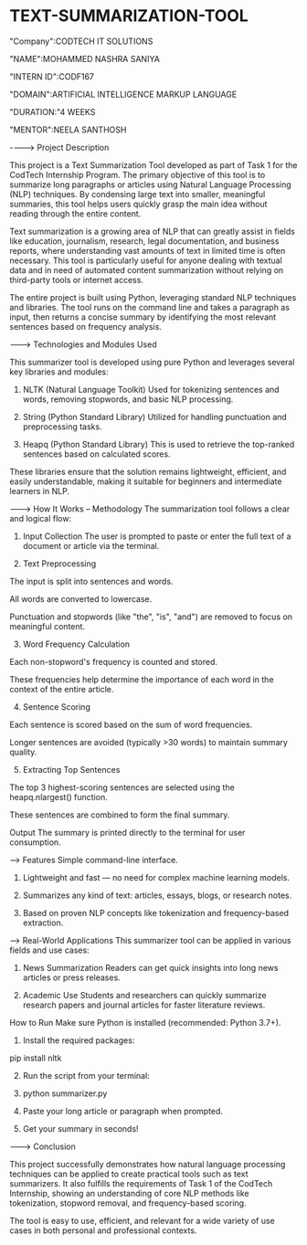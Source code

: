 # TEXT-SUMMARIZATION-TOOL

"Company":CODTECH IT SOLUTIONS

"NAME":MOHAMMED NASHRA SANIYA

"INTERN ID":CODF167

"DOMAIN":ARTIFICIAL INTELLIGENCE MARKUP LANGUAGE

"DURATION:"4 WEEKS

"MENTOR":NEELA SANTHOSH

----> Project Description

This project is a Text Summarization Tool developed as part of Task 1 for the CodTech Internship Program. The primary objective of this tool is to summarize long paragraphs or articles using Natural Language Processing (NLP) techniques. By condensing large text into smaller, meaningful summaries, this tool helps users quickly grasp the main idea without reading through the entire content.

Text summarization is a growing area of NLP that can greatly assist in fields like education, journalism, research, legal documentation, and business reports, where understanding vast amounts of text in limited time is often necessary. This tool is particularly useful for anyone dealing with textual data and in need of automated content summarization without relying on third-party tools or internet access.

The entire project is built using Python, leveraging standard NLP techniques and libraries. The tool runs on the command line and takes a paragraph as input, then returns a concise summary by identifying the most relevant sentences based on frequency analysis.

---> Technologies and Modules Used

This summarizer tool is developed using pure Python and leverages several key libraries and modules:

1. NLTK (Natural Language Toolkit)
Used for tokenizing sentences and words, removing stopwords, and basic NLP processing.

2. String (Python Standard Library)
Utilized for handling punctuation and preprocessing tasks.

3. Heapq (Python Standard Library)
This is used to retrieve the top-ranked sentences based on calculated scores.

These libraries ensure that the solution remains lightweight, efficient, and easily understandable, making it suitable for beginners and intermediate learners in NLP.

---> How It Works – Methodology
The summarization tool follows a clear and logical flow:

1. Input Collection
The user is prompted to paste or enter the full text of a document or article via the terminal.

2. Text Preprocessing

The input is split into sentences and words.

All words are converted to lowercase.

Punctuation and stopwords (like "the", "is", "and") are removed to focus on meaningful content.

3. Word Frequency Calculation

Each non-stopword's frequency is counted and stored.

These frequencies help determine the importance of each word in the context of the entire article.

4. Sentence Scoring

Each sentence is scored based on the sum of word frequencies.

Longer sentences are avoided (typically >30 words) to maintain summary quality.

5. Extracting Top Sentences

The top 3 highest-scoring sentences are selected using the heapq.nlargest() function.

These sentences are combined to form the final summary.

Output
The summary is printed directly to the terminal for user consumption.

--> Features
Simple command-line interface.

1. Lightweight and fast — no need for complex machine learning models.

2. Summarizes any kind of text: articles, essays, blogs, or research notes.

3. Based on proven NLP concepts like tokenization and frequency-based extraction.

--> Real-World Applications
This summarizer tool can be applied in various fields and use cases:

1. News Summarization
Readers can get quick insights into long news articles or press releases.

2. Academic Use
Students and researchers can quickly summarize research papers and journal articles for faster literature reviews.

How to Run
Make sure Python is installed (recommended: Python 3.7+).

1. Install the required packages:

pip install nltk

2. Run the script from your terminal:

3. python summarizer.py

4. Paste your long article or paragraph when prompted.

5. Get your summary in seconds!

---> Conclusion

This project successfully demonstrates how natural language processing techniques can be applied to create practical tools such as text summarizers. It also fulfills the requirements of Task 1 of the CodTech Internship, showing an understanding of core NLP methods like tokenization, stopword removal, and frequency-based scoring.

The tool is easy to use, efficient, and relevant for a wide variety of use cases in both personal and professional contexts.




